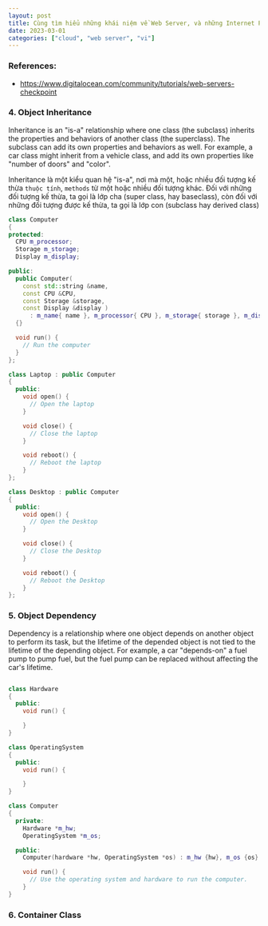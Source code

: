 ```yaml
---
layout: post
title: Cùng tìm hiểu những khái niệm về Web Server, và những Internet Protocols thường dùng.
date: 2023-03-01
categories: ["cloud", "web server", "vi"]
---
```


<!-- todo -->

### References:

- https://www.digitalocean.com/community/tutorials/web-servers-checkpoint

<!-- todo -->

### 4. Object Inheritance

Inheritance is an "is-a" relationship where one class (the subclass) inherits the properties and behaviors of another class (the superclass). The subclass can add its own properties and behaviors as well. For example, a car class might inherit from a vehicle class, and add its own properties like "number of doors" and "color".

Inheritance là một kiểu quan hệ "is-a", nơi mà một, hoặc nhiều đối tượng kế thừa `thuộc tính`, `methods` từ một hoặc nhiều đối tượng khác. Đối với những đối tượng kế thừa, ta gọi là lớp cha (super class, hay baseclass), còn đối với những đối tượng được kế thừa, ta gọi là lớp con (subclass hay derived class)

```c++
class Computer
{
protected:
  CPU m_processor;
  Storage m_storage;
  Display m_display;

public:
  public Computer(
    const std::string &name,
    const CPU &CPU,
    const Storage &storage,
    const Display &display )
      : m_name{ name }, m_processor{ CPU }, m_storage{ storage }, m_display{ display }
  {}

  void run() {
    // Run the computer
  }
};

class Laptop : public Computer
{
  public:
    void open() {
      // Open the laptop
    }

    void close() {
      // Close the laptop
    }

    void reboot() {
      // Reboot the laptop
    }
};

class Desktop : public Computer
{
  public:
    void open() {
      // Open the Desktop
    }

    void close() {
      // Close the Desktop
    }

    void reboot() {
      // Reboot the Desktop
    }
};
```

### 5. Object Dependency

Dependency is a relationship where one object depends on another object to perform its task, but the lifetime of the depended object is not tied to the lifetime of the depending object. For example, a car "depends-on" a fuel pump to pump fuel, but the fuel pump can be replaced without affecting the car's lifetime.

```c++

class Hardware
{
  public:
    void run() {

    }
}

class OperatingSystem
{
  public:
    void run() {

    }
}

class Computer
{
  private:
    Hardware *m_hw;
    OperatingSystem *m_os;

  public:
    Computer(hardware *hw, OperatingSystem *os) : m_hw {hw}, m_os {os} {}

    void run() {
      // Use the operating system and hardware to run the computer.
    }
}

```

### 6. Container Class
